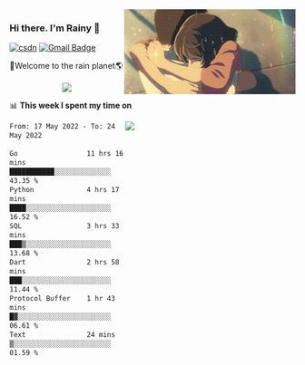 <img  align='right' height="150" src="https://github.com/LikeRainDay/LikeRainDay/blob/master/pic/img_rain_1.gif?raw=true">



### Hi there. I'm Rainy :lemon:

[![csdn](https://img.shields.io/badge/-csdn-c14438?style=flat-square&logo=c&logoColor=white)](https://blog.csdn.net/qq_15807167)
[![Gmail Badge](https://img.shields.io/badge/-gmail-c14438?style=flat-square&logo=Gmail&logoColor=white&link=mailto:houshuai0816@gmail.com)](mailto:houshuai0816@gmail.com)

🚀Welcome to the rain planet🌎

<center>
<img align='center'  src="https://source.unsplash.com/random/1200x600">
</center>

📊 **This week I spent my time on**

<img align='right'   width="300" src="https://github-readme-stats.vercel.app/api?username=LikeRainDay&show_icons=true&title_color=fff&icon_color=79ff97&text_color=9f9f9f&bg_color=151515">

<!--START_SECTION:waka-->

```text
From: 17 May 2022 - To: 24 May 2022

Go                 11 hrs 16 mins  ███████████░░░░░░░░░░░░░░   43.35 %
Python             4 hrs 17 mins   ████░░░░░░░░░░░░░░░░░░░░░   16.52 %
SQL                3 hrs 33 mins   ███▒░░░░░░░░░░░░░░░░░░░░░   13.68 %
Dart               2 hrs 58 mins   ███░░░░░░░░░░░░░░░░░░░░░░   11.44 %
Protocol Buffer    1 hr 43 mins    █▓░░░░░░░░░░░░░░░░░░░░░░░   06.61 %
Text               24 mins         ▒░░░░░░░░░░░░░░░░░░░░░░░░   01.59 %
```

<!--END_SECTION:waka-->
